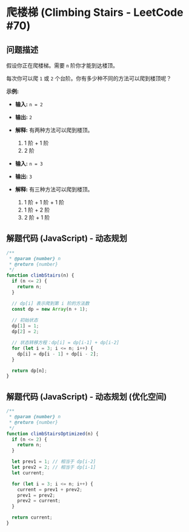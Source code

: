 # 爬楼梯 (Climbing Stairs - LeetCode #70)

## 问题描述

假设你正在爬楼梯。需要 `n` 阶你才能到达楼顶。

每次你可以爬 `1` 或 `2` 个台阶。你有多少种不同的方法可以爬到楼顶呢？

**示例:**

- **输入:** `n = 2`
- **输出:** `2`
- **解释:** 有两种方法可以爬到楼顶。
  1. 1 阶 + 1 阶
  2. 2 阶

- **输入:** `n = 3`
- **输出:** `3`
- **解释:** 有三种方法可以爬到楼顶。
  1. 1 阶 + 1 阶 + 1 阶
  2. 1 阶 + 2 阶
  3. 2 阶 + 1 阶

## 解题代码 (JavaScript) - 动态规划

```javascript
/**
 * @param {number} n
 * @return {number}
 */
function climbStairs(n) {
  if (n <= 2) {
    return n;
  }

  // dp[i] 表示爬到第 i 阶的方法数
  const dp = new Array(n + 1);
  
  // 初始状态
  dp[1] = 1;
  dp[2] = 2;

  // 状态转移方程：dp[i] = dp[i-1] + dp[i-2]
  for (let i = 3; i <= n; i++) {
    dp[i] = dp[i - 1] + dp[i - 2];
  }

  return dp[n];
}
```

## 解题代码 (JavaScript) - 动态规划 (优化空间)

```javascript
/**
 * @param {number} n
 * @return {number}
 */
function climbStairsOptimized(n) {
  if (n <= 2) {
    return n;
  }

  let prev1 = 1; // 相当于 dp[i-2]
  let prev2 = 2; // 相当于 dp[i-1]
  let current;

  for (let i = 3; i <= n; i++) {
    current = prev1 + prev2;
    prev1 = prev2;
    prev2 = current;
  }

  return current;
}
```
